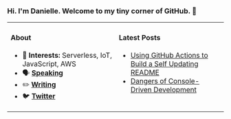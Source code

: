 ### Hi. I'm Danielle. Welcome to my tiny corner of GitHub. 👋

<table rules="none"><tr><td valign="top" width="50%">
  
#### About
- 🧠 **Interests:** Serverless, IoT, JavaScript, AWS 
- 🗣 **[Speaking](https://www.danielleheberling.xyz/speaking)**
- ✏️ **[Writing](https://www.danielleheberling.xyz/)**
- 🐦 **[Twitter](https://twitter.com/deeheber)**

</td><td valign="top" width="50%">

#### Latest Posts
<!-- start latest posts -->
- [Using GitHub Actions to Build a Self Updating README](https://danielleheberling.xyz/blog/github-actions/)
- [Dangers of Console-Driven Development](https://danielleheberling.xyz/blog/console-driven-development/)
<!-- end latest posts -->

</td>
</tr></table>
